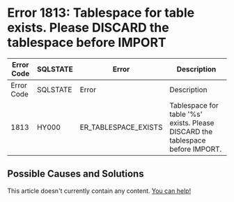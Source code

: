 
# Error 1813: Tablespace for table exists. Please DISCARD the tablespace before IMPORT


| Error Code | SQLSTATE | Error | Description |
| --- | --- | --- | --- |
| Error Code | SQLSTATE | Error | Description |
| 1813 | HY000 | ER_TABLESPACE_EXISTS | Tablespace for table '%s' exists. Please DISCARD the tablespace before IMPORT. |




## Possible Causes and Solutions


This article doesn't currently contain any content. [You can help!](/kb/en/writing-and-editing-knowledge-base-articles/)

